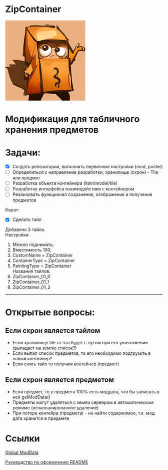 ﻿# ZipContainer
![Иллюстрация к проекту](https://github.com/besterry/ItemStorage/raw/main/poster.png)

# Модификация для табличного хранения предметов

# Задачи:
- [x] Создать репозиторий, выполнить первичные настройки (mod, poster)
- [ ] Определиться с направление разработки, хранилище (схрон) - Tile или предмет
- [ ] Разработка объекта контейнера (item/model/tile)
- [ ] Разработка интерфейса взаимодействия с контейнером
- [ ] Реализовать функционал сохранения, отображения и получения предметов

Карат:
- [x] Сделать тайл

Добавлно 3 тайла.  
Настройки:
1. Можно поднимать;
2. Вместимость 100;
3. CustomName = ZipContainer
4. ContainerType = ZipContainer
5. PaintingType = ZipContainer  
Названия тайлов:
1. ZipContainer_01_0
2. ZipContainer_01_1
3. ZipContainer_01_2



---

# Открытые вопросы:

## Если схрон является тайлом
- Если хранилище tile то что будет с лутом при его уничтожении (выпадает на землю список?)
- Если выпал список предметов, то его необходимо подгрузить в новый контейнер?
- Если снять тайл то получим контейнер (предмет)
  
## Если схрон является предметом
- Если предмет, то у предмета 100% есть моддата, что бы записать в неё getModData()
- Предметы могут удаляться с земли сервером в автоматическом режиме (незапланированное удаление)
- При потере контейра (предмета) - не найти содержимое, т.к. мод дата хранится в предмете


# Ссылки
[Global ModData](https://github.com/MrBounty/PZ-Mod---Doc/blob/main/How%20to%20use%20global%20modData.md)

[Руководство по оформлению README](https://gist.github.com/Jekins/2bf2d0638163f1294637)
